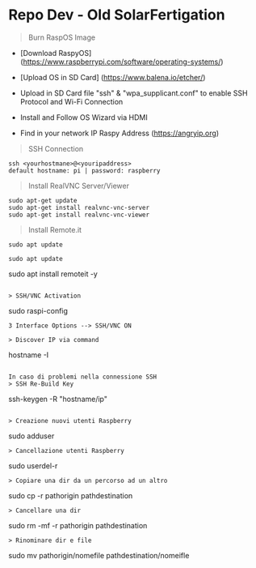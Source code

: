 # Repo Dev - Old SolarFertigation 

> Burn RaspOS Image
- [Download RaspyOS] (https://www.raspberrypi.com/software/operating-systems/)
- [Upload OS in SD Card] (https://www.balena.io/etcher/)

- Upload in SD Card file "ssh" & "wpa_supplicant.conf" to enable SSH Protocol and Wi-Fi Connection
- Install and Follow OS Wizard via HDMI
- Find in your network IP Raspy Address (https://angryip.org)

> SSH Connection
```
ssh <yourhostmane>@<youripaddress>
default hostname: pi | password: raspberry
```

> Install RealVNC Server/Viewer
```
sudo apt-get update
sudo apt-get install realvnc-vnc-server
sudo apt-get install realvnc-vnc-viewer
```

> Install Remote.it
```
sudo apt update
```
```
sudo apt update
```
sudo apt install remoteit -y
```

> SSH/VNC Activation
```
sudo raspi-config
```
3 Interface Options --> SSH/VNC ON

> Discover IP via command 
```
hostname -I
```

In caso di problemi nella connessione SSH
> SSH Re-Build Key
```
ssh-keygen -R "hostname/ip"
```

> Creazione nuovi utenti Raspberry
```
sudo adduser <nomeutente>
```
> Cancellazione utenti Raspberry
```
sudo userdel-r <nomeutente>
```
> Copiare una dir da un percorso ad un altro 
```
sudo cp -r pathorigin pathdestination 
```
> Cancellare una dir 
```
sudo rm -mf -r pathorigin pathdestination 
```
> Rinominare dir e file
```
sudo mv  pathorigin/nomefile pathdestination/nomeifle
```